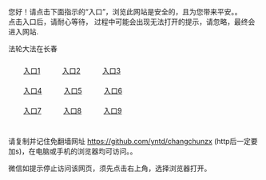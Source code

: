 您好！请点击下面指示的“入口”，浏览此网站是安全的，且为您带来平安。。 <br/>
点击入口后，请耐心等待， 过程中可能会出现无法打开的提示，请忽略，最终会进入网站. </br>

法轮大法在长春<br/>
<div style="padding:10px"><a style="margin:20px" target="_blank" href="https://d2jmie7g3b2rnb.cloudfront.net/2Qpsp?hzpwoldk" id="ccLink1" rel="nofollow">入口1</a> <a target="_blank" style="margin:20px" href="https://d3u7phpqjqmedl.cloudfront.net/2Qpsp?ailgwqax" id="ccLink2" rel="nofollow">入口2</a> <a style="margin:20px" target="_blank" href="https://d1stez542uh4xo.cloudfront.net/2Qpsp?stsynq" id="ccLink3" rel="nofollow">入口3</a></div>

<div style="padding:10px" ><a style="margin:20px" target="_blank" href="https://d2jmie7g3b2rnb.cloudfront.net/2Qpsp?hzpwoldk" id="ccLink4" rel="nofollow">入口4</a> <a style="margin:20px" href="https://d3u7phpqjqmedl.cloudfront.net/2Qpsp?ailgwqax" target="_blank" id="ccLink5" rel="nofollow">入口5</a> <a style="margin:20px" href="https://d1stez542uh4xo.cloudfront.net/2Qpsp?stsynq" target="_blank" id="ccLink6" rel="nofollow">入口6</a></div>

<div style="padding:10px"><a style="margin:20px" target="_blank" href="https://d2jmie7g3b2rnb.cloudfront.net/2Qpsp?hzpwoldk" id="ccLink7" rel="nofollow">入口7</a> <a style="margin:20px" href="https://d3u7phpqjqmedl.cloudfront.net/2Qpsp?ailgwqax" target="_blank" id="ccLink8" rel="nofollow">入口8</a> <a style="margin:20px" target="_blank" href="https://d1stez542uh4xo.cloudfront.net/2Qpsp?stsynq" id="ccLink9" rel="nofollow">入口9</a></div>

<br/>



请复制并记住免翻墙网址 https://github.com/yntd/changchunzx (http后一定要加s)，在电脑或手机的浏览器均可访问。。<br/>

微信如提示停止访问该网页，须先点击右上角，选择浏览器打开。

